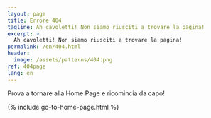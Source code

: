 ```yaml
---
layout: page
title: Errore 404
tagline: Ah cavoletti! Non siamo riusciti a trovare la pagina!
excerpt: >
  Ah cavoletti! Non siamo riusciti a trovare la pagina!
permalink: /en/404.html
header:
  image: /assets/patterns/404.png
ref: 404page
lang: en
---
```


Prova a tornare alla Home Page e ricomincia da capo!

{% include go-to-home-page.html %}
